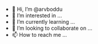 - 👋 Hi, I’m @arvboddu
- 👀 I’m interested in ...
- 🌱 I’m currently learning ...
- 💞️ I’m looking to collaborate on ...
- 📫 How to reach me ...

<!---
arvboddu/arvboddu is a ✨ special ✨ repository because its `README.md` (this file) appears on your GitHub profile.
You can click the Preview link to take a look at your changes.
--->

